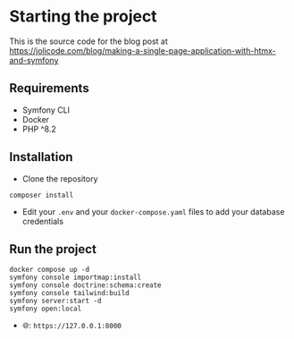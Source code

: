 # Starting the project

This is the source code for the blog post at https://jolicode.com/blog/making-a-single-page-application-with-htmx-and-symfony

## Requirements

- Symfony CLI
- Docker
- PHP ^8.2

## Installation

- Clone the repository

```shell
composer install
```

- Edit your `.env` and your `docker-compose.yaml` files to add your database credentials

## Run the project

```shell
docker compose up -d
symfony console importmap:install
symfony console doctrine:schema:create
symfony console tailwind:build
symfony server:start -d
symfony open:local
```

- 🌐: `https://127.0.0.1:8000`
